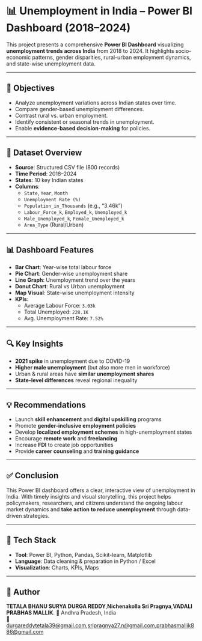 # 📊 Unemployment in India – Power BI Dashboard (2018–2024)

This project presents a comprehensive **Power BI Dashboard** visualizing **unemployment trends across India** from 2018 to 2024. It highlights socio-economic patterns, gender disparities, rural-urban employment dynamics, and state-wise unemployment data.

---

## 🎯 Objectives

- Analyze unemployment variations across Indian states over time.
- Compare gender-based unemployment differences.
- Contrast rural vs. urban employment.
- Identify consistent or seasonal trends in unemployment.
- Enable **evidence-based decision-making** for policies.

---

## 📁 Dataset Overview

- **Source**: Structured CSV file (800 records)
- **Time Period**: 2018–2024
- **States**: 10 key Indian states
- **Columns**:
  - `State`, `Year`, `Month`
  - `Unemployment Rate (%)`
  - `Population_in_Thousands` (e.g., “3.46k”)
  - `Labour_Force_k`, `Employed_k`, `Unemployed_k`
  - `Male_Unemployed_k`, `Female_Unemployed_k`
  - `Area_Type` (Rural/Urban)

---

## 📊 Dashboard Features

- **Bar Chart**: Year-wise total labour force
- **Pie Chart**: Gender-wise unemployment share
- **Line Graph**: Unemployment trend over the years
- **Donut Chart**: Rural vs Urban unemployment
- **Map Visual**: State-wise unemployment intensity
- **KPIs**:
  - Average Labour Force: `3.03k`
  - Total Unemployed: `228.1K`
  - Avg. Unemployment Rate: `7.52%`

---

## 🔍 Key Insights

- **2021 spike** in unemployment due to COVID-19
- **Higher male unemployment** (but also more men in workforce)
- Urban & rural areas have **similar unemployment shares**
- **State-level differences** reveal regional inequality

---

## 💡 Recommendations

- Launch **skill enhancement** and **digital upskilling** programs
- Promote **gender-inclusive employment policies**
- Develop **localized employment schemes** in high-unemployment states
- Encourage **remote work** and **freelancing**
- Increase **FDI** to create job opportunities
- Provide **career counseling** and **training guidance**

---

## ✅ Conclusion

This Power BI dashboard offers a clear, interactive view of unemployment in India. With timely insights and visual storytelling, this project helps policymakers, researchers, and citizens understand the ongoing labour market dynamics and **take action to reduce unemployment** through data-driven strategies.

---

## 📌 Tech Stack

- **Tool**: Power BI, Python, Pandas, Scikit-learn, Matplotlib
- **Language**: Data cleaning & preparation in Python / Excel
- **Visualization**: Charts, KPIs, Maps

---

## 📎 Author

**TETALA BHANU SURYA DURGA REDDY**,**Nichenakolla Sri Pragnya**,**VADALI PRABHAS MALLIK**.
📍 Andhra Pradesh, India  
📧 durgareddytetala39@gmail.com,sripragnya27.n@gmail.com,prabhasmallik886@gmail.com

